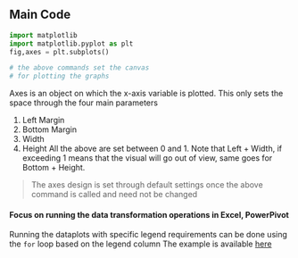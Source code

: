 
## Main Code
```python
import matplotlib
import matplotlib.pyplot as plt
fig,axes = plt.subplots()

# the above commands set the canvas 
# for plotting the graphs
```
Axes is an object on which the x-axis variable is plotted. This only sets the space through the four main parameters
1. Left Margin
2. Bottom Margin
3. Width
4. Height
All the above are set between 0 and 1. Note that Left + Width, if exceeding 1 means that the visual will go out of view, same goes for Bottom + Height.
> The axes design is set through default settings once the above command is called and need not be changed

#### Focus on running the data transformation operations in Excel, PowerPivot

Running the dataplots with specific legend requirements can be done using the `for` loop based on the legend column
The example is available [here](https://gist.github.com/nilotpalc/3a440e56b54acbc4bed8e2c0760769b9)



<!--stackedit_data:
eyJoaXN0b3J5IjpbNTY4ODQ2Nzk4XX0=
-->